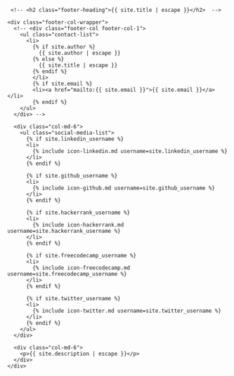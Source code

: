 <footer class="site-footer">

  <div class="wrapper">

     <!-- <h2 class="footer-heading">{{ site.title | escape }}</h2>  -->

    <div class="footer-col-wrapper">
      <!-- <div class="footer-col footer-col-1">
        <ul class="contact-list">
          <li>
            {% if site.author %}
              {{ site.author | escape }}
            {% else %}
              {{ site.title | escape }}
            {% endif %}
            </li>
            {% if site.email %}
            <li><a href="mailto:{{ site.email }}">{{ site.email }}</a></li>
            {% endif %}
        </ul>
      </div> -->

      <div class="col-md-6">
        <ul class="social-media-list">
          {% if site.linkedin_username %}
          <li>
            {% include icon-linkedin.md username=site.linkedin_username %}
          </li>
          {% endif %}

          {% if site.github_username %}
          <li>
            {% include icon-github.md username=site.github_username %}
          </li>
          {% endif %}

          {% if site.hackerrank_username %}
          <li>
            {% include icon-hackerrank.md username=site.hackerrank_username %}
          </li>
          {% endif %}
          
          {% if site.freecodecamp_username %}
          <li>
            {% include icon-freecodecamp.md username=site.freecodecamp_username %}
          </li>
          {% endif %}

          {% if site.twitter_username %}
          <li>
            {% include icon-twitter.md username=site.twitter_username %}
          </li>
          {% endif %}
        </ul>
      </div>

      <div class="col-md-6">
        <p>{{ site.description | escape }}</p>
      </div>
    </div>

  </div>

</footer>
